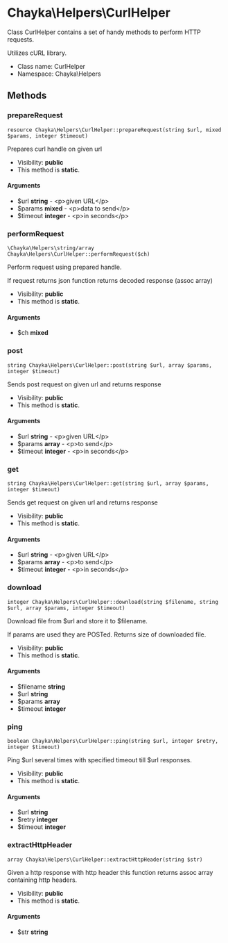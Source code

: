 Chayka\Helpers\CurlHelper
===============

Class CurlHelper contains a set of handy methods to perform HTTP requests.

Utilizes cURL library.


* Class name: CurlHelper
* Namespace: Chayka\Helpers







Methods
-------


### prepareRequest

    resource Chayka\Helpers\CurlHelper::prepareRequest(string $url, mixed $params, integer $timeout)

Prepares curl handle on given url



* Visibility: **public**
* This method is **static**.


#### Arguments
* $url **string** - &lt;p&gt;given URL&lt;/p&gt;
* $params **mixed** - &lt;p&gt;data to send&lt;/p&gt;
* $timeout **integer** - &lt;p&gt;in seconds&lt;/p&gt;



### performRequest

    \Chayka\Helpers\string/array Chayka\Helpers\CurlHelper::performRequest($ch)

Perform request using prepared handle.

If request returns json function returns decoded response (assoc array)

* Visibility: **public**
* This method is **static**.


#### Arguments
* $ch **mixed**



### post

    string Chayka\Helpers\CurlHelper::post(string $url, array $params, integer $timeout)

Sends post request on given url and returns response



* Visibility: **public**
* This method is **static**.


#### Arguments
* $url **string** - &lt;p&gt;given URL&lt;/p&gt;
* $params **array** - &lt;p&gt;to send&lt;/p&gt;
* $timeout **integer** - &lt;p&gt;in seconds&lt;/p&gt;



### get

    string Chayka\Helpers\CurlHelper::get(string $url, array $params, integer $timeout)

Sends get request on given url and returns response



* Visibility: **public**
* This method is **static**.


#### Arguments
* $url **string** - &lt;p&gt;given URL&lt;/p&gt;
* $params **array** - &lt;p&gt;to send&lt;/p&gt;
* $timeout **integer** - &lt;p&gt;in seconds&lt;/p&gt;



### download

    integer Chayka\Helpers\CurlHelper::download(string $filename, string $url, array $params, integer $timeout)

Download file from $url and store it to $filename.

If params are used they are POSTed.
Returns size of downloaded file.

* Visibility: **public**
* This method is **static**.


#### Arguments
* $filename **string**
* $url **string**
* $params **array**
* $timeout **integer**



### ping

    boolean Chayka\Helpers\CurlHelper::ping(string $url, integer $retry, integer $timeout)

Ping $url several times with specified timeout till $url responses.



* Visibility: **public**
* This method is **static**.


#### Arguments
* $url **string**
* $retry **integer**
* $timeout **integer**



### extractHttpHeader

    array Chayka\Helpers\CurlHelper::extractHttpHeader(string $str)

Given a http response with http header
this function returns assoc array containing http headers.



* Visibility: **public**
* This method is **static**.


#### Arguments
* $str **string**


